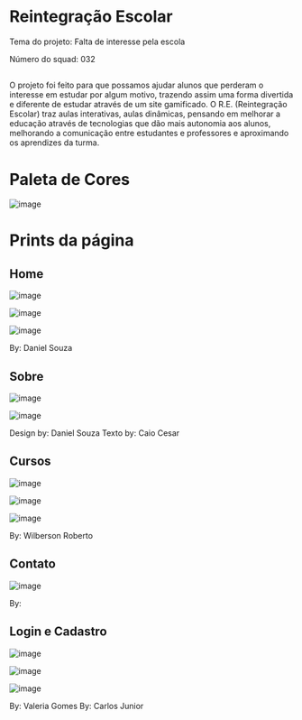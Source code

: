 # Reintegração Escolar
Tema do projeto: Falta de interesse pela escola

Número do squad: 032

##

O projeto foi feito para que possamos ajudar alunos que perderam o interesse em estudar por algum motivo, trazendo assim uma forma divertida e diferente de estudar através de um site gamificado.
O R.E. (Reintegração Escolar) traz aulas interativas, aulas dinâmicas, pensando em melhorar a educação através de tecnologias que dão mais autonomia aos alunos, melhorando a comunicação entre estudantes e professores e aproximando os aprendizes da turma.

# Paleta de Cores
![image](https://user-images.githubusercontent.com/50535257/179427056-e7328f2a-4e11-4bf9-b40b-de076364d647.png)

# Prints da página

## Home

![image](https://user-images.githubusercontent.com/50535257/179608245-e1669847-e2d0-431d-9a27-24c8e85eea44.png)

![image](https://user-images.githubusercontent.com/50535257/179608266-2090b299-292f-4caa-8667-2ff078e1827c.png)

![image](https://user-images.githubusercontent.com/50535257/179608297-5765dad9-c5e7-4757-a49b-e3934fb58d0a.png)

By: Daniel Souza

## Sobre

![image](https://user-images.githubusercontent.com/50535257/179608377-c69b8dd1-a143-4cdc-a7bd-95ebe1db2331.png)

![image](https://user-images.githubusercontent.com/50535257/179608665-b1ff224c-1f34-494a-b484-357cc6250522.png)

Design by: Daniel Souza
Texto by: Caio Cesar

## Cursos

![image](https://user-images.githubusercontent.com/50535257/179608410-037aa681-807f-4c59-8671-8e3604339f52.png)

![image](https://user-images.githubusercontent.com/50535257/179608434-c397f0b3-4483-4640-aa48-42d5a31ecb31.png)

![image](https://user-images.githubusercontent.com/50535257/179608448-52235d62-8dd0-4fd8-bedd-f0256c65bec9.png)

By: Wilberson Roberto

## Contato

![image](https://user-images.githubusercontent.com/50535257/179608470-9f2a5bf9-8be2-4f9b-ba8c-fe0ba2195a94.png)

By:

## Login e Cadastro

![image](https://user-images.githubusercontent.com/50535257/179608485-88576db6-bec1-4cfc-b372-35fbe1b87bd5.png)

![image](https://user-images.githubusercontent.com/50535257/179608501-2da38fe4-a50e-41d0-8ca4-cfd945d2f58f.png)

![image](https://user-images.githubusercontent.com/50535257/179608511-6780d997-c700-49e7-b97e-ee8a9bf9b395.png)

By: Valeria Gomes
By: Carlos Junior


